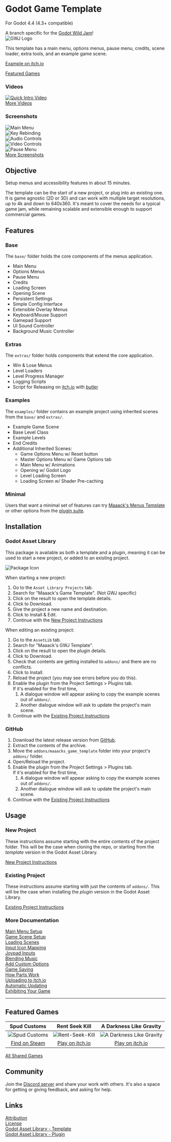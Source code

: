 # Godot Game Template
For Godot 4.4 (4.3+ compatible)

A branch specific for the [Godot Wild Jam](https://godotwildjam.com/)!  
![GWJ Logo](/addons/maaacks_game_template/media/GWJ-Half-Logo-Orange.svg)  

This template has a main menu, options menus, pause menu, credits, scene loader, extra tools, and an example game scene.  

[Example on itch.io](https://maaack.itch.io/godot-game-template)  

[Featured Games](#featured-games)  

### Videos

[![Quick Intro Video](https://img.youtube.com/vi/U9CB3vKINVw/hqdefault.jpg)](https://youtu.be/U9CB3vKINVw)  
[More Videos](/addons/maaacks_game_template/docs/Videos.md)

### Screenshots
![Main Menu](/addons/maaacks_game_template/media/screenshot-6-main-menu-5.png)  
![Key Rebinding](/addons/maaacks_game_template/media/screenshot-6-input-list-8.png)  
![Audio Controls](/addons/maaacks_game_template/media/screenshot-6-audio-options-2.png)  
![Video Controls](/addons/maaacks_game_template/media/screenshot-6-video-options-5.png)  
![Pause Menu](/addons/maaacks_game_template/media/screenshot-6-pause-menu-3.png)  
[More Screenshots](/addons/maaacks_game_template/docs/Screenshots.md)  

## Objective

Setup menus and accessibility features in about 15 minutes.

The template can be the start of a new project, or plug into an existing one. It is game agnostic (2D or 3D) and can work with multiple target resolutions, up to 4k and down to 640x360. It's meant to cover the needs for a typical game jam, while remaining scalable and extensible enough to support commercial games.

## Features

### Base

The `base/` folder holds the core components of the menus application.

-   Main Menu    
-   Options Menus
-   Pause Menu
-   Credits
-   Loading Screen
-   Opening Scene
-   Persistent Settings
-   Simple Config Interface
-   Extensible Overlay Menus
-   Keyboard/Mouse Support
-   Gamepad Support
-   UI Sound Controller
-   Background Music Controller

### Extras

The `extras/` folder holds components that extend the core application.

-   Win & Lose Menus
-   Level Loaders
-   Level Progress Manager
-   Logging Scripts
-   Script for Releasing on [itch.io](https://itch.io/) with [butler](https://itch.io/docs/butler/)
 
### Examples 

The `examples/` folder contains an example project using inherited scenes from the `base/` and `extras/`.

-   Example Game Scene
-   Base Level Class
-   Example Levels
-   End Credits
-   Additional Inherited Scenes:
    -   Game Options Menu w/ Reset button
    -   Master Options Menu w/ Game Options tab 
    -   Main Menu w/ Animations
    -   Opening w/ Godot Logo
    -   Level Loading Screen
    -   Loading Screen w/ Shader Pre-caching 

### Minimal

Users that want a minimal set of features can try [Maaack's Menus Template](https://github.com/Maaack/Godot-Menus-Template) or other options from the [plugin suite](/addons/maaacks_game_template/docs/PluginSuite.md).  


## Installation

### Godot Asset Library
This package is available as both a template and a plugin, meaning it can be used to start a new project, or added to an existing project. 

![Package Icon](/addons/maaacks_game_template/media/GWJ-Icon-black-transparent-256x256.png)  

When starting a new project:

1.  Go to the `Asset Library Projects` tab.
2.  Search for "Maaack's Game Template". (Not GWJ specific)
3.  Click on the result to open the template details.
4.  Click to Download.
5.  Give the project a new name and destination.
6.  Click to Install & Edit.
7.  Continue with the [New Project Instructions](/addons/maaacks_game_template/docs/NewProject.md)

When editing an existing project:

1.  Go to the `AssetLib` tab.
2.  Search for "Maaack's GWJ Template".
3.  Click on the result to open the plugin details.
4.  Click to Download.
5.  Check that contents are getting installed to `addons/` and there are no conflicts.
6.  Click to Install.
7.  Reload the project (you may see errors before you do this).
8.  Enable the plugin from the Project Settings > Plugins tab.  
    If it's enabled for the first time,
    1.  A dialogue window will appear asking to copy the example scenes out of `addons/`.
    2.  Another dialogue window will ask to update the project's main scene.
9.  Continue with the [Existing Project Instructions](/addons/maaacks_game_template/docs/ExistingProject.md)  


### GitHub


1.  Download the latest release version from [GitHub](https://github.com/Maaack/Godot-Game-Template/releases/latest).  
2.  Extract the contents of the archive.
3.  Move the `addons/maaacks_game_template` folder into your project's `addons/` folder.  
4.  Open/Reload the project.  
5.  Enable the plugin from the Project Settings > Plugins tab.  
    If it's enabled for the first time,
    1.  A dialogue window will appear asking to copy the example scenes out of `addons/`.
    2.  Another dialogue window will ask to update the project's main scene.
6.  Continue with the [Existing Project Instructions](/addons/maaacks_game_template/docs/ExistingProject.md) 


## Usage

### New Project
These instructions assume starting with the entire contents of the project folder. This will be the case when cloning the repo, or starting from the *template* version in the Godot Asset Library.
  

[New Project Instructions](/addons/maaacks_game_template/docs/NewProject.md)

### Existing Project

These instructions assume starting with just the contents of `addons/`. This will be the case when installing the *plugin* version in the Godot Asset Library.

[Existing Project Instructions](/addons/maaacks_game_template/docs/ExistingProject.md)  
   
### More Documentation

[Main Menu Setup](/addons/maaacks_game_template/docs/MainMenuSetup.md)  
[Game Scene Setup](/addons/maaacks_game_template/docs/GameSceneSetup.md)  
[Loading Scenes](/addons/maaacks_game_template/docs/LoadingScenes.md)  
[Input Icon Mapping](/addons/maaacks_game_template/docs/InputIconMapping.md)  
[Joypad Inputs](/addons/maaacks_game_template/docs/JoypadInputs.md)  
[Blending Music](/addons/maaacks_game_template/docs/BlendingMusic.md)  
[Add Custom Options](/addons/maaacks_game_template/docs/AddingCustomOptions.md)  
[Game Saving](/addons/maaacks_game_template/docs/GameSaving.md)  
[How Parts Work](/addons/maaacks_game_template/docs/HowPartsWork.md)  
[Uploading to itch.io](/addons/maaacks_game_template/docs/UploadingToItchIo.md)  
[Automatic Updating](/addons/maaacks_game_template/docs/AutomaticUpdating.md)  
[Exhibiting Your Game](/addons/maaacks_game_template/docs/Exhibiting.md)  

---

## Featured Games

| Spud Customs | Rent Seek Kill  | A Darkness Like Gravity  |  
| :-------:| :-------: | :-------: |
![Spud Customs](/addons/maaacks_game_template/media/thumbnail-game-spud-customs.png)  |  ![Rent-Seek-Kill](/addons/maaacks_game_template/media/thumbnail-game-rent-seek-kill.png)  |  ![A Darkness Like Gravity](/addons/maaacks_game_template/media/thumbnail-game-a-darkness-like-gravity.png)  |
[Find on Steam](https://store.steampowered.com/app/3291880/Spud_Customs/) | [Play on itch.io](https://xandruher.itch.io/rent-seek-kill)  |  [Play on itch.io](https://maaack.itch.io/a-darkness-like-gravity)  |


[All Shared Games](/addons/maaacks_game_template/docs/GamesMade.md)  


## Community

Join the [Discord server](https://discord.gg/AyZrJh5AMp ) and share your work with others. It's also a space for getting or giving feedback, and asking for help. 
 

## Links
[Attribution](/addons/maaacks_game_template/ATTRIBUTION.md)  
[License](/addons/maaacks_game_template/LICENSE.txt)  
[Godot Asset Library - Template](https://godotengine.org/asset-library/asset/2703)  
[Godot Asset Library - Plugin](https://godotengine.org/asset-library/asset/2709)  
